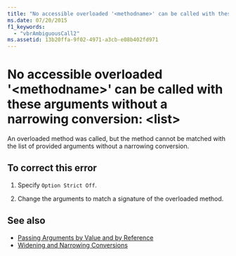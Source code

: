 ```yaml
---
title: "No accessible overloaded '<methodname>' can be called with these arguments without a narrowing conversion: <list>"
ms.date: 07/20/2015
f1_keywords: 
  - "vbrAmbiguousCall2"
ms.assetid: 13b20ffa-9f02-4971-a3cb-e08b402fd971
---
```

# No accessible overloaded '\<methodname>' can be called with these arguments without a narrowing conversion: \<list>
An overloaded method was called, but the method cannot be matched with the list of provided arguments without a narrowing conversion.  
  
## To correct this error  
  
1.  Specify `Option Strict Off`.
  
2.  Change the arguments to match a signature of the overloaded method.  
  
## See also
- [Passing Arguments by Value and by Reference](../../visual-basic/programming-guide/language-features/procedures/passing-arguments-by-value-and-by-reference.md)
- [Widening and Narrowing Conversions](../../visual-basic/programming-guide/language-features/data-types/widening-and-narrowing-conversions.md)
